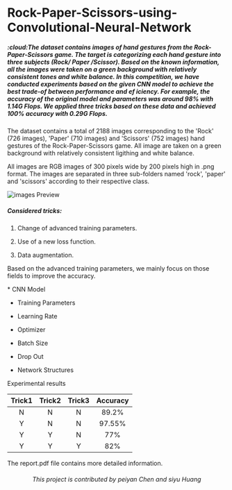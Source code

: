 # Rock-Paper-Scissors-using-Convolutional-Neural-Network
<h5 align = "left"> :cloud:The dataset contains images of hand gestures from the Rock-Paper-Scissors game. The target is categorizing each hand gesture into three subjects (Rock/ Paper /Scissor). Based on the known information, all the images were taken on a green background with relatively consistent tones and white balance. In this competition, we have conducted experiments based on the given CNN model to achieve the best trade-of between performance and ef iciency. For example, the accuracy of the original model and parameters was around 98% with 1.14G Flops. We applied three tricks based on these data and achieved 100% accuracy with 0.29G Flops.</h5>

<p> The dataset contains a total of 2188 images corresponding to the 'Rock' (726 images), 'Paper' (710 images) and 'Scissors' (752 images) hand gestures of the Rock-Paper-Scissors game. All image are taken on a green background with relatively consistent ligithing and white balance.

All images are RGB images of 300 pixels wide by 200 pixels high in .png format. The images are separated in three sub-folders named 'rock', 'paper' and 'scissors' according to their respective class.</p>

![images Preview](https://github.com/yyywkhd/Rock-Paper-Scissors-using-Convolutional-Neural-Network-/blob/main/asset/images/Readme_1.png)

<h5> Considered tricks: </h5>

1. Change of advanced training parameters.

2. Use of a new loss function.

3. Data augmentation.
   
<p> Based on the advanced training parameters, we mainly focus on those fields to improve the accuracy.</p>
* CNN Model

* Training Parameters

* Learning Rate

* Optimizer

* Batch Size

* Drop Out

* Network Structures

<p>Experimental results</p>

|Trick1|Trick2|Trick3|Accuracy|
|  :----:  | :----:  |  :----:  | :----:  |
|N|N|N|89.2% |
|   Y  |   N  |	  N	 |97.55%|
|   Y  |   Y  |	  N	 |  77% |
|   Y  |   Y  |	  Y	 |  82% |

<p>The report.pdf file contains more detailed information.</p>

<h6 align = "center">This project is contributed by peiyan Chen and siyu Huang</h6>
